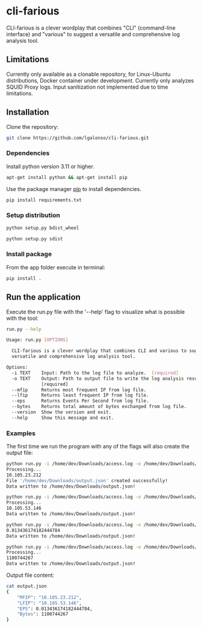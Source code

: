 # cli-farious
CLI-farious is a clever wordplay that combines "CLI" (command-line interface) and "various" to suggest a versatile and comprehensive log analysis tool.

## Limitations
Currently only available as a clonable repository, for Linux-Ubuntu distributions, Docker container under development. 
Currently only analyzes SQUID Proxy logs.
Input sanitization not implemented due to time limitations.

## Installation

Clone the repository:

```bash
git clone https://github.com/lgalonso/cli-farious.git
```

### Dependencies

Install python version 3.11 or higher.

```bash
apt-get install python && apt-get install pip
```

Use the package manager [pip](https://pip.pypa.io/en/stable/) to install dependencies.

```bash
pip install requirements.txt
```

### Setup distribution
```bash
python setup.py bdist_wheel
```
```bash
python setup.py sdist
```

### Install package

From the app folder execute in terminal:

```bash
pip install .
```

## Run the application

Execute the run.py file with the '--help' flag to visualize what is possible with the tool:
```bash
run.py --help

Usage: run.py [OPTIONS]

  CLI-farious is a clever wordplay that combines CLI and various to suggest a
  versatile and comprehensive log analysis tool.

Options:
  -i TEXT    Input: Path to the log file to analyze.  [required]
  -o TEXT    Output: Path to output file to write the log analysis results.
             [required]
  --mfip     Returns most frequent IP from log file.
  --lfip     Returns least frequent IP from log file.
  --eps      Returns Events Per Second from log file.
  --bytes    Returns total amount of bytes exchanged from log file.
  --version  Show the version and exit.
  --help     Show this message and exit.
```

### Examples
The first time we run the program with any of the flags will also create the output file:

```bash
python run.py -i /home/dev/Downloads/access.log -o /home/dev/Downloads/output.json --mfip
Processing...
10.105.23.212
File '/home/dev/Downloads/output.json' created successfully!
Data written to /home/dev/Downloads/output.json!
```

```bash
python run.py -i /home/dev/Downloads/access.log -o /home/dev/Downloads/output.json --lfip
Processing...
10.105.53.146
Data written to /home/dev/Downloads/output.json!
```

```bash
python run.py -i /home/dev/Downloads/access.log -o /home/dev/Downloads/output.json --eps
0.013436174182444784
Data written to /home/dev/Downloads/output.json!
```

```bash
python run.py -i /home/dev/Downloads/access.log -o /home/dev/Downloads/output.json --bytes
Processing...
1100744267
Data written to /home/dev/Downloads/output.json!
```

Output file content:

```bash
cat output.json 
{
    "MFIP": "10.105.23.212",
    "LFIP": "10.105.53.146",
    "EPS": 0.013436174182444784,
    "Bytes": 1100744267
}
```
